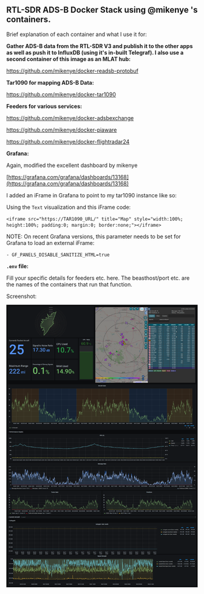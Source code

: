## RTL-SDR ADS-B Docker Stack using @mikenye 's containers.

Brief explanation of each container and what I use it for:

**Gather ADS-B data from the RTL-SDR V3 and publish it to the other apps as well as push it to InfluxDB (using it's in-built Telegraf). I also use a second container of this image as an MLAT hub:**

https://github.com/mikenye/docker-readsb-protobuf

**Tar1090 for mapping ADS-B Data:**

https://github.com/mikenye/docker-tar1090

**Feeders for various services:**

https://github.com/mikenye/docker-adsbexchange

https://github.com/mikenye/docker-piaware

https://github.com/mikenye/docker-flightradar24

**Grafana:**

Again, modified the excellent dashboard by mikenye

[https://grafana.com/grafana/dashboards/13168](https://grafana.com/grafana/dashboards/13168)

I added an iFrame in Grafana to point to my tar1090 instance like so:

Using the  `Text`  visualization and this iFrame code:

```
<iframe src="https://TAR1090_URL/" title="Map" style="width:100%; height:100%; padding:0; margin:0; border:none;"></iframe>         

```

NOTE: On recent Grafana versions, this parameter needs to be set for Grafana to load an external iFrame:

```
- GF_PANELS_DISABLE_SANITIZE_HTML=true
```

**`.env`  file:**

Fill your specific details for feeders etc. here. The beasthost/port etc. are the names of the containers that run that function.

Screenshot:

![](/Screenshot.png)

